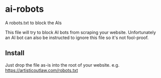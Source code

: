 # ai-robots
A robots.txt to block the AIs

This file will try to block AI bots from scraping your website. 
Unfortunately an AI bot can also be instructed to ignore this file so it's not fool-proof.

## Install
Just drop the file as-is into the root of your website. e.g. https://artisticoutlaw.com/robots.txt

